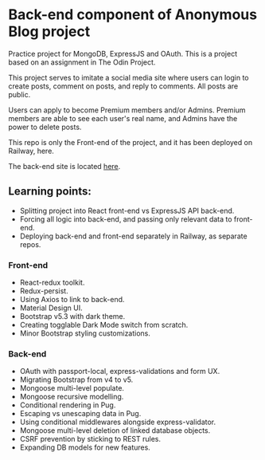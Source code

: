 # Back-end component of Anonymous Blog project

Practice project for MongoDB, ExpressJS and OAuth. This is a project based on an assignment in The Odin Project.

This project serves to imitate a social media site where users can login to create posts, comment on posts, and reply to comments. All posts are public.

Users can apply to become Premium members and/or Admins. Premium members are able to see each user's real name, and Admins have the power to delete posts.

This repo is only the Front-end of the project, and it has been deployed on Railway, here.
<br/>

The back-end site is located [here](http://anonymous-blog-production.up.railway.app).
<br/>

## Learning points:

- Splitting project into React front-end vs ExpressJS API back-end.
- Forcing all logic into back-end, and passing only relevant data to front-end.
- Deploying back-end and front-end separately in Railway, as separate repos.

### Front-end

- React-redux toolkit.
- Redux-persist.
- Using Axios to link to back-end.
- Material Design UI.
- Bootstrap v5.3 with dark theme.
- Creating togglable Dark Mode switch from scratch.
- Minor Bootstrap styling customizations.

### Back-end

- OAuth with passport-local, express-validations and form UX.
- Migrating Bootstrap from v4 to v5.
- Mongoose multi-level populate.
- Mongoose recursive modelling.
- Conditional rendering in Pug.
- Escaping vs unescaping data in Pug.
- Using conditional middlewares alongside express-validator.
- Mongoose multi-level deletion of linked database objects.
- CSRF prevention by sticking to REST rules.
- Expanding DB models for new features.
